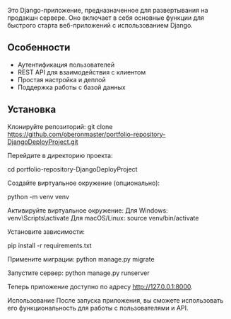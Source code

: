 Это Django-приложение, предназначенное для развертывания на продакшн сервере. Оно включает в себя основные функции для быстрого старта веб-приложений с использованием Django.

## Особенности

- Аутентификация пользователей
- REST API для взаимодействия с клиентом
- Простая настройка и деплой
- Поддержка работы с базой данных

## Установка

Клонируйте репозиторий:
   git clone https://github.com/oberonmaster/portfolio-repository-DjangoDeployProject.git

Перейдите в директорию проекта:

  cd portfolio-repository-DjangoDeployProject

Создайте виртуальное окружение (опционально):

  python -m venv venv

Активируйте виртуальное окружение:
  Для Windows: venv\Scripts\activate
  Для macOS/Linux: source venv/bin/activate

Установите зависимости:

  pip install -r requirements.txt

Примените миграции:
  python manage.py migrate

Запустите сервер:
  python manage.py runserver

Теперь приложение доступно по адресу http://127.0.0.1:8000.

Использование
После запуска приложения, вы сможете использовать его функциональность для работы с пользователями и API. 
